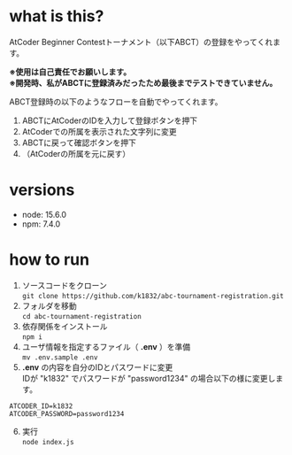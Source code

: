 # what is this?
AtCoder Beginner Contestトーナメント（以下ABCT）の登録をやってくれます。  

 **※使用は自己責任でお願いします。**  
 **※開発時、私がABCTに登録済みだったため最後までテストできていません。**  
 
ABCT登録時の以下のようなフローを自動でやってくれます。  
1. ABCTにAtCoderのIDを入力して登録ボタンを押下
2. AtCoderでの所属を表示された文字列に変更
3. ABCTに戻って確認ボタンを押下
4. （AtCoderの所属を元に戻す）

# versions
- node: 15.6.0
- npm: 7.4.0

# how to run
1. ソースコードをクローン  
`git clone https://github.com/k1832/abc-tournament-registration.git`  
2. フォルダを移動  
`cd abc-tournament-registration`  
3. 依存関係をインストール  
`npm i`  
4. ユーザ情報を指定するファイル（ **.env** ）を準備  
`mv .env.sample .env` 
5. **.env** の内容を自分のIDとパスワードに変更  
IDが "k1832" でパスワードが "password1234" の場合以下の様に変更します。  
```
ATCODER_ID=k1832
ATCODER_PASSWORD=password1234
```
6. 実行  
`node index.js`  
